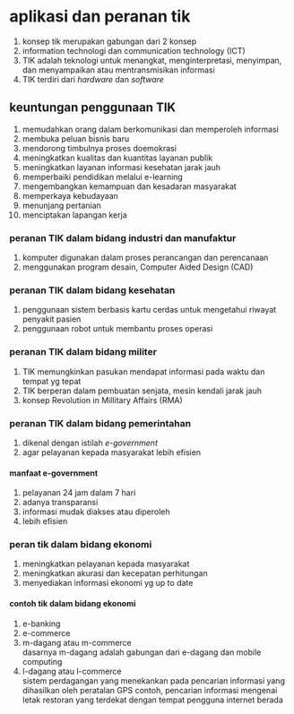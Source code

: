 # aplikasi dan peranan tik

1. konsep tik merupakan gabungan dari 2 konsep
2. information technologi dan communication technology (ICT)
3. TIK adalah teknologi untuk menangkat, menginterpretasi, menyimpan, dan menyampaikan atau mentransmisikan informasi
4. TIK terdiri dari *hardware* dan *software* 

## keuntungan penggunaan TIK

1. memudahkan orang dalam berkomunikasi dan memperoleh informasi
2. membuka peluan bisnis baru
3. mendorong timbulnya proses doemokrasi
4. meningkatkan kualitas dan kuantitas layanan publik
5. meningkatkan layanan informasi kesehatan jarak jauh
6. memperbaiki pendidikan melalui e-learning
7. mengembangkan kemampuan dan kesadaran masyarakat
8. memperkaya kebudayaan
9. menunjang pertanian
10. menciptakan lapangan kerja

### peranan TIK dalam bidang industri dan manufaktur

1. komputer digunakan dalam proses perancangan dan perencanaan
2. menggunakan program desain, Computer Aided Design (CAD)

### peranan TIK dalam bidang kesehatan

1. penggunaan sistem berbasis kartu cerdas untuk mengetahui riwayat penyakit pasien
2. penggunaan robot untuk membantu proses operasi

### peranan TIK dalam bidang militer

1. TIK memungkinkan pasukan mendapat informasi pada waktu dan tempat yg tepat
2. TIK berperan dalam pembuatan senjata, mesin kendali jarak jauh
3. konsep Revolution in Millitary Affairs (RMA)

### peranan TIK dalam bidang pemerintahan

1. dikenal dengan istilah *e-government* 
2. agar pelayanan kepada masyarakat lebih efisien

#### manfaat e-government

1. pelayanan 24 jam dalam 7 hari
2. adanya transparansi
3. informasi mudak diakses atau diperoleh
4. lebih efisien

### peran tik dalam bidang ekonomi

1. meningkatkan pelayanan kepada masyarakat
2. meningkatkan akurasi dan kecepatan perhitungan
3. menyediakan informasi ekonomi yg up to date

#### contoh tik dalam bidang ekonomi

1. e-banking
2. e-commerce
3. m-dagang atau m-commerce  
dasarnya m-dagang adalah gabungan dari e-dagang dan mobile computing
4. l-dagang atau l-commerce  
sistem perdagangan yang menekankan pada pencarian informasi yang dihasilkan oleh peratalan GPS
contoh, pencarian informasi mengenai letak restoran yang terdekat dengan tempat pengguna internet berada
